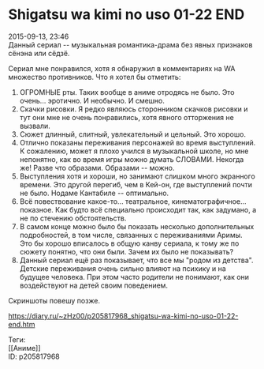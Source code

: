 Shigatsu wa kimi no uso 01-22 END
==================================

   
 2015-09-13, 23:46   
  Данный сериал -- музыкальная романтика-драма без явных признаков сёнэна или сёдзё.   
   
 Сериал мне понравился, хотя я обнаружил в комментариях на WA множество противников. Что я хотел бы отметить:   
   
 1. ОГРОМНЫЕ рты. Таких вообще в аниме отродясь не было. Это очень... эротично. И необычно. И смешно.   
 2. Скачки рисовки. Я редко являюсь сторонником скачков рисовки и тут они мне не очень понравились, хотя явного отторжения не вызвали.   
 3. Сюжет длинный, слитный, увлекательный и цельный. Это хорошо.   
 4. Отлично показаны переживания персонажей во время выступлений. К сожалению, может я плохо учился в музыкальной школе, но мне непонятно, как во время игры можно думать СЛОВАМИ. Некогда же! Разве что образами. Образами -- можно.   
 5. Выступления хотя и хороши, но занимают слишком много экранного времени. Это другой перегиб, чем в Кей-он, где выступлений почти не было. Нодаме Кантабиле -- оптимально.   
 6. Всё повествование какое-то... театральное, кинематографичное... показное. Как будто всё специально происходит так, как задумано, а не по стечению обстоятельств.   
 7. В самом конце можно было бы показать несколько дополнительных подробностей, в том числе, связанных с переживаниями Аримы. Это бы хорошо вписалось в общую канву сериала, к тому же по сюжету понятно, что они были. Зачем их было не показывать?   
 8. Данный сериал ещё раз показывает, что все мы "родом из детства". Детские переживания очень сильно влияют на психику и на будущее человека. При этом часто родители не понимают, как они воздействуют на детей своим поведением.   
   
 Скриншоты повешу позже.   
    
 <https://diary.ru/~zHz00/p205817968_shigatsu-wa-kimi-no-uso-01-22-end.htm>   
   
 Теги:   
 [[Аниме]]   
 ID: p205817968